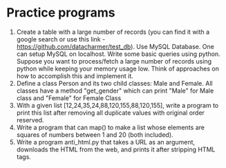 # Practice programs

1. Create a table with a large number of records (you can find it with a google search or use this link - https://github.com/datacharmer/test_db). Use MySQL Database. One can setup MySQL on localhost. Write some basic queries using python. Suppose you want to process/fetch a large number of records using python while keeping your memory usage low. Think of approaches on how to accomplish this and implement it.
2. Define a class Person and its two child classes: Male and Female. All classes have a method "get_gender" which can print "Male" for Male class and "Female" for Female Class
3. With a given list [12,24,35,24,88,120,155,88,120,155], write a program to print this list after removing all duplicate values with original order reserved.
4. Write a program that can map() to make a list whose elements are squares of numbers between 1 and 20 (both included).
5. Write a program anti_html.py that takes a URL as an argument, downloads the HTML from the web, and prints it after stripping HTML tags.
